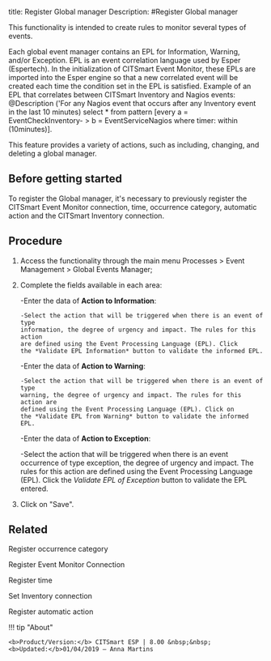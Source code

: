 title: Register Global manager
Description: 
#Register Global manager

This functionality is intended to create rules to monitor several types of
events.

Each global event manager contains an EPL for Information, Warning, and/or
Exception. EPL is an event correlation language used by Esper (Espertech). In
the initialization of CITSmart Event Monitor, these EPLs are imported into the
Esper engine so that a new correlated event will be created each time the
condition set in the EPL is satisfied. Example of an EPL that correlates between
CITSmart Inventory and Nagios events: \@Description ('For any Nagios event that
occurs after any Inventory event in the last 10 minutes) select \* from pattern
[every a = EventCheckInventory- \> b = EventServiceNagios where timer: within
(10minutes)].

This feature provides a variety of actions, such as including, changing, and
deleting a global manager.

Before getting started
--------------------------

To register the Global manager, it's necessary to previously register the
CITSmart Event Monitor connection, time, occurrence category, automatic action
and the CITSmart Inventory connection.

Procedure
-------------

1.  Access the functionality through the main menu Processes \> Event Management
    \> Global Events Manager;

2.  Complete the fields available in each area:

    -Enter the data of **Action to Information**:

        -Select the action that will be triggered when there is an event of type
        information, the degree of urgency and impact. The rules for this action
        are defined using the Event Processing Language (EPL). Click
        the *Validate EPL Information* button to validate the informed EPL.

    -Enter the data of **Action to Warning**:

        -Select the action that will be triggered when there is an event of type
        warning, the degree of urgency and impact. The rules for this action are
        defined using the Event Processing Language (EPL). Click on
        the *Validate EPL from Warning* button to validate the informed EPL.

    -Enter the data of **Action to Exception**:

       -Select the action that will be triggered when there is an event
        occurrence of type exception, the degree of urgency and impact. The
        rules for this action are defined using the Event Processing Language
        (EPL). Click the *Validate EPL of Exception* button to validate the EPL
        entered.

1.  Click on "Save".

Related
-------

Register occurrence category

Register Event Monitor Connection

Register time

Set Inventory connection

Register automatic action


!!! tip "About"

    <b>Product/Version:</b> CITSmart ESP | 8.00 &nbsp;&nbsp;
    <b>Updated:</b>01/04/2019 – Anna Martins
